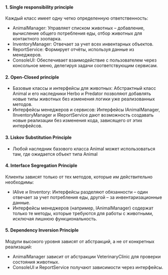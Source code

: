 #### 1. Single responsibility principle 

Каждый класс имеет одну четко определенную ответственность:
- AnimalManager: Управляет списком животных – добавление, вычисление общего потребления еды, отбор животных для контактного зоопарка.
- InventoryManager: Отвечает за учет всех инвентарных объектов.
- ReportService: Формирует отчёты, используя данные из менеджеров.
- ConsoleUI: Обеспечивает взаимодействие с пользователем через консольное меню, делегируя задачи соответствующим сервисам.

#### 2. Open-Closed principle

- Базовые классы и интерфейсы для животных: Абстрактный класс Animal и его наследники Herbo и Predator позволяют добавлять новые типы животных без изменения логики уже реализованных методов.
- Интерфейсы менеджеров и сервисов: Интерфейсы IAnimalManager, IInventoryManager и IReportService дают возможность создавать новые реализации без изменения кода, зависящего от этих интерфейсов.

#### 3. Liskov Substitution Principle

- Любой наследник базового класса Animal может использоваться там, где ожидается объект типа Animal

#### 4. Interface Segregation Principle

Клиенты зависят только от тех методов, которые им действительно необходимы:
- IAlive и IInventory: Интерфейсы разделяют обязанности – один отвечает за учет потребления еды, другой – за инвентаризационные данные.
- Интерфейсы менеджеров (например, IAnimalManager) содержат только те методы, которые требуются для работы с животными, исключая лишнюю функциональность.

#### 5. Dependency Inversion Principle 

Модули высокого уровня зависят от абстракций, а не от конкретных реализаций:

- AnimalManager зависит от абстракции VeterinaryClinic для проверки состояния животных.
- ConsoleUI и ReportService получают зависимости через интерфейсы.
